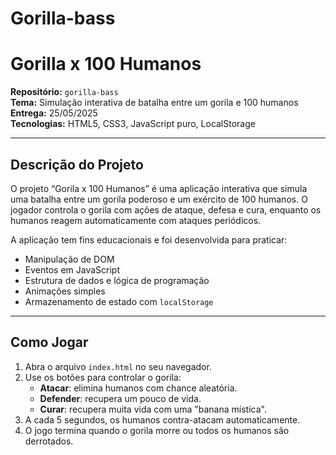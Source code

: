 # Gorilla-bass
# Gorilla x 100 Humanos

**Repositório:** `gorilla-bass`  
**Tema:** Simulação interativa de batalha entre um gorila e 100 humanos  
**Entrega:** 25/05/2025  
**Tecnologias:** HTML5, CSS3, JavaScript puro, LocalStorage  

---

## Descrição do Projeto

O projeto “Gorila x 100 Humanos” é uma aplicação interativa que simula uma batalha entre um gorila poderoso e um exército de 100 humanos. O jogador controla o gorila com ações de ataque, defesa e cura, enquanto os humanos reagem automaticamente com ataques periódicos.

A aplicação tem fins educacionais e foi desenvolvida para praticar:

- Manipulação de DOM
- Eventos em JavaScript
- Estrutura de dados e lógica de programação
- Animações simples
- Armazenamento de estado com `localStorage`

---

## Como Jogar

1. Abra o arquivo `index.html` no seu navegador.
2. Use os botões para controlar o gorila:
   - **Atacar**: elimina humanos com chance aleatória.
   - **Defender**: recupera um pouco de vida.
   - **Curar**: recupera muita vida com uma "banana mística".
3. A cada 5 segundos, os humanos contra-atacam automaticamente.
4. O jogo termina quando o gorila morre ou todos os humanos são derrotados.
